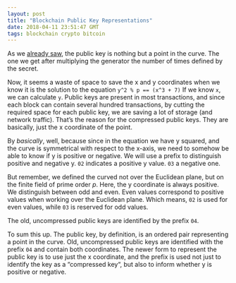 ```yaml
---
layout: post
title: "Blockchain Public Key Representations"
date: 2018-04-11 23:51:47 GMT
tags: blockchain crypto bitcoin
---
```


As we [already saw](https://iamvolonbolon.tumblr.com/post/172725515985/blockchain-keys), the public key is nothing but a point in the curve. The one we get after multiplying the generator the number of times defined by the secret. 

Now, it seems a waste of space to save the x and y coordinates when we know it is the solution to the equation `y^2 % p == (x^3 + 7)` If we know `x`, we can calculate `y`. Public keys are present in most transactions, and since each block can contain several hundred transactions, by cutting the required space for each public key, we are saving a lot of storage (and network traffic). That’s the reason for the compressed public keys. They are basically, just the x coordinate of the point. 

By *basically*, well, because since in the equation we have y squared, and the curve is symmetrical with respect to the x-axis, we need to somehow be able to know if y is positive or negative. We will use a prefix to distinguish positive and negative y. `02` indicates a positive y value. `03` a negative one. 

But remember, we defined the curved not over the Euclidean plane, but on the finite field of prime order *p*. Here, the y coordinate is always positive. We distinguish between odd and even. Even values correspond to positive values when working over the Euclidean plane. Which means, `02` is used for even values, while `03` is reserved for odd values. 

The old, uncompressed public keys are identified by the prefix `04`.

To sum this up. The public key, by definition, is an ordered pair representing a point in the curve. Old, uncompressed public keys are identified with the prefix `04` and contain both coordinates. The newer form to represent the public key is to use just the x coordinate, and the prefix is used not just to identify the key as a “compressed key“, but also to inform whether y is positive or negative.